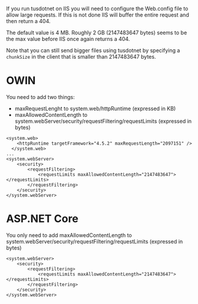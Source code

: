 If you run tusdotnet on IIS you will need to configure the Web.config file to allow large requests. 
If this is not done IIS will buffer the entire request and then return a 404. 

The default value is 4 MB.
Roughly 2 GB (2147483647 bytes) seems to be the max value before IIS once again returns a 404. 

Note that you can still send bigger files using tusdotnet by specifying a `chunkSize` in the client that is smaller than 2147483647 bytes.

# OWIN

You need to add two things:
* maxRequestLenght to system.web/httpRuntime (expressed in KB)
* maxAllowedContentLength to system.webServer/security/requestFiltering/requestLimits (expressed in bytes)

```
<system.web>
    <httpRuntime targetFramework="4.5.2" maxRequestLength="2097151" />
  </system.web>
...
<system.webServer>
	<security>
		<requestFiltering>
			<requestLimits maxAllowedContentLength="2147483647"></requestLimits>
		</requestFiltering>
	</security>
</system.webServer>

```

# ASP.NET Core

You only need to add maxAllowedContentLength to system.webServer/security/requestFiltering/requestLimits (expressed in bytes)

```
<system.webServer>
	<security>
		<requestFiltering>
			<requestLimits maxAllowedContentLength="2147483647"></requestLimits>
		</requestFiltering>
	</security>
</system.webServer>
```


